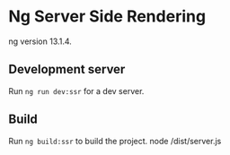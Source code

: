 # Ng Server Side Rendering

ng version 13.1.4.

## Development server

Run `ng run dev:ssr` for a dev server.

## Build

Run `ng build:ssr` to build the project. 
node /dist/server.js

